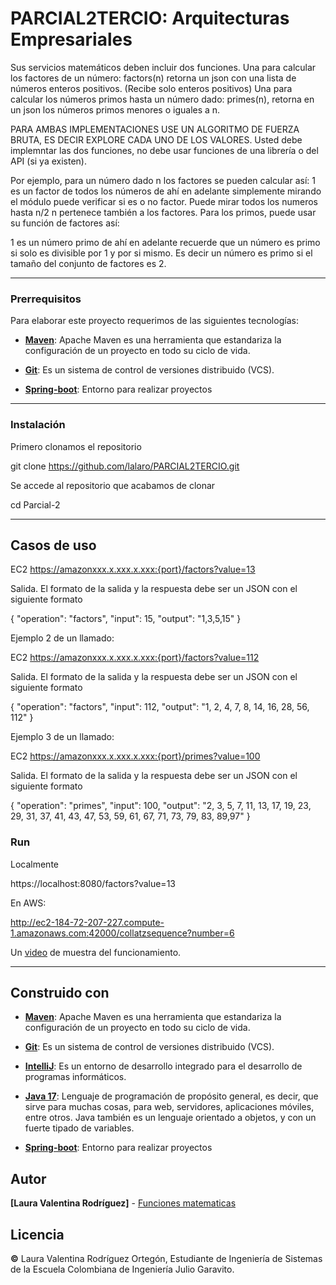 # PARCIAL2TERCIO: Arquitecturas Empresariales

Sus servicios matemáticos deben incluir dos funciones.
Una para calcular los factores de un número: factors(n) retorna un json con una lista de números enteros positivos. (Recibe solo enteros positivos)
Una para calcular los números primos hasta un número dado: primes(n), retorna en un json los números primos menores o iguales a n.

PARA AMBAS IMPLEMENTACIONES USE UN ALGORITMO  DE FUERZA BRUTA, ES DECIR EXPLORE CADA UNO DE LOS VALORES. Usted debe implemntar las dos funciones, no debe usar funciones de una librería o del API (si ya existen).

Por ejemplo, para un  número dado n los factores se pueden calcular así:
1 es un factor de todos los números
de ahí en adelante simplemente mirando el módulo puede verificar si es o no factor.
Puede mirar todos los numeros hasta n/2
n pertenece también a los factores.
Para los primos, puede usar su función de factores así:

1 es un número primo
de ahí en adelante recuerde que un número es primo si solo es divisible por 1 y por si mismo.
Es decir un número es primo si el tamaño del conjunto de factores es 2.

---

###  Prerrequisitos

Para elaborar este proyecto requerimos de las siguientes tecnologías:

- **[Maven](https://openwebinars.net/blog/que-es-apache-maven/)**: Apache Maven es una herramienta que estandariza la configuración de un proyecto en todo su ciclo de vida.

- **[Git](https://learn.microsoft.com/es-es/devops/develop/git/what-is-git)**: Es un sistema de control de versiones distribuido (VCS).

- **[Spring-boot](https://spring.io/guides/gs/rest-service)**: Entorno para realizar proyectos


---

###  Instalación
Primero clonamos el repositorio

git clone https://github.com/lalaro/PARCIAL2TERCIO.git

Se accede al repositorio que acabamos de clonar

cd Parcial-2

---
## Casos de uso 

EC2
https://amazonxxx.x.xxx.x.xxx:{port}/factors?value=13

Salida. El formato de la salida y la respuesta debe ser un JSON con el siguiente formato

{
"operation": "factors",
"input":  15,
"output":  "1,3,5,15"
}

Ejemplo 2 de un llamado:

EC2
https://amazonxxx.x.xxx.x.xxx:{port}/factors?value=112

Salida. El formato de la salida y la respuesta debe ser un JSON con el siguiente formato

{
"operation": "factors",
"input":  112,
"output":  "1, 2, 4, 7, 8, 14, 16, 28, 56, 112"
}

Ejemplo 3 de un llamado:

EC2
https://amazonxxx.x.xxx.x.xxx:{port}/primes?value=100

Salida. El formato de la salida y la respuesta debe ser un JSON con el siguiente formato

{
"operation": "primes",
"input":  100,
"output":  "2, 3, 5, 7, 11, 13, 17, 19, 23, 29, 31, 37, 41, 43, 47, 53, 59, 61, 67, 71, 73, 79, 83, 89,97"
}

###  Run

Localmente

https://localhost:8080/factors?value=13

En AWS:

http://ec2-184-72-207-227.compute-1.amazonaws.com:42000/collatzsequence?number=6

Un [video]() de muestra del funcionamiento.



---

##  Construido con

* **[Maven](https://maven.apache.org/)**: Apache Maven es una herramienta que estandariza la configuración de un proyecto en todo su ciclo de vida.

* **[Git](https://rometools.github.io/rome/)**: Es un sistema de control de versiones distribuido (VCS).

* **[IntelliJ](https://www.jetbrains.com/idea/)**: Es un entorno de desarrollo integrado para el desarrollo de programas informáticos.

* **[Java 17](https://www.java.com/es/)**: Lenguaje de programación de propósito general, es decir, que sirve para muchas cosas, para web, servidores, aplicaciones móviles, entre otros. Java también es un lenguaje orientado a objetos, y con un fuerte tipado de variables.

- **[Spring-boot](https://spring.io/guides/gs/rest-service)**: Entorno para realizar proyectos

##  Autor

**[Laura Valentina Rodríguez]** - [Funciones matematicas](https://github.com/lalaro/PARCIAL2TERCIO.git)

##  Licencia

**©** Laura Valentina Rodríguez Ortegón, Estudiante de Ingeniería de Sistemas de la Escuela Colombiana de Ingeniería Julio Garavito.


